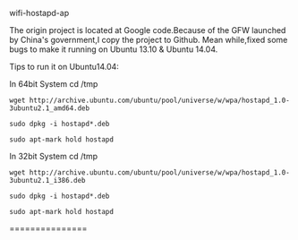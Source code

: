 wifi-hostapd-ap

The origin project is located at Google code.Because of the GFW launched by China's government,I copy the project to Github.
Mean while,fixed some bugs to make it running on Ubuntu 13.10 & Ubuntu 14.04.

Tips to run it on Ubuntu14.04:

In 64bit System
	cd /tmp

	wget http://archive.ubuntu.com/ubuntu/pool/universe/w/wpa/hostapd_1.0-3ubuntu2.1_amd64.deb

	sudo dpkg -i hostapd*.deb

	sudo apt-mark hold hostapd

In 32bit System
	cd /tmp

	wget http://archive.ubuntu.com/ubuntu/pool/universe/w/wpa/hostapd_1.0-3ubuntu2.1_i386.deb

	sudo dpkg -i hostapd*.deb

	sudo apt-mark hold hostapd


===============
